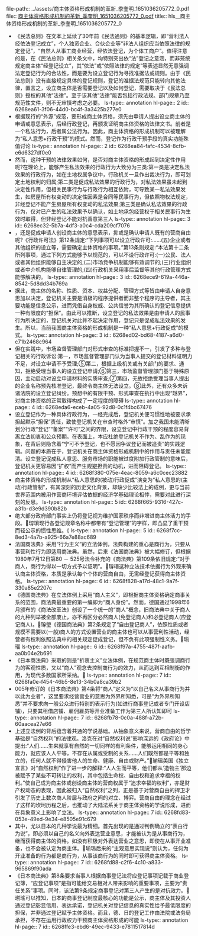 file-path:: ../assets/商主体资格形成机制的革新_季奎明_1651036205772_0.pdf
file:: [商主体资格形成机制的革新_季奎明_1651036205772_0.pdf](../assets/商主体资格形成机制的革新_季奎明_1651036205772_0.pdf)
title:: hls__商主体资格形成机制的革新_季奎明_1651036205772_0

- 《民法总则》在文本上延续了30年前《民法通则》的基本逻辑，即“营利法人经依法登记成立”，个人独资企业、合伙企业等“非法人组织应当依照法律的规定登记”，“自然人从事工商业经营，经依法登记，为个体工商户”。值得注意的是，在《民法总则》相关条文中，均特别突出依“法”登记之意涵，而非笼统规定商主体“经登记设立”，其“依法”或“依照法律的规定”等表述显然无意强调法定登记行为的合法性，而是要为设立登记行为寻找准据法或规则。由于《民法总则》没有直接规定具体的登记规则，登记的准据法规范只能转向其他法律，置言之，设立商主体是否需要登记以及如何登记，需要取决于《民法总则》授权的其他“法律”。至于该其他“法律”能否包括行政法规、部门规章乃至规范性文件，则不无审慎考虑之必要。
  ls-type:: annotation
  hl-page:: 2
  id:: 6268ea61-3f06-44d0-bc4f-3a3425b277e0
- 根据现行的“外源”规范，要形成商主体资格，须先由申请人提出设立商主体的申请或意思表示，后经行政登记，再颁发证明商主体资格的法律文书。前者是一个私法行为，后者属公法行为。因此，商主体资格的形成机制可以被理解为“私人意思+行政干预”的模式。然而，登记作为行政干预手段的真实功能殊值讨论
  ls-type:: annotation
  hl-page:: 2
  id:: 6268ea84-fafc-4534-8cfb-e6d6327df0e0
- 然而，这种干预的法律效果如何，是否对商主体资格的形成起到决定性作用呢?在理论上，能够产生私法效果的行政行为大致分为三类:第一类是决定私法效果的行政行为，如在土地权属争议中，行政机关一旦作出裁决行为，即可划定土地权利的归属;第二类是促成私法效果的行政行为，对私法效果虽未起到决定性作用，但相关民事行为与行政行为相互依附，可导致某一私法效果发生，如房屋所有权变动的决定性因素是合同等民事行为，但依照物权法规定，非经登记不能产生房屋所有权变动的私法效果;第三类是确认私法效果的行政行为，仅对已产生的私法效果予以确认，如土地承包经营权于相关民事行为生效时取得，但非经登记不能对抗善意第三人
  ls-type:: annotation
  hl-page:: 3
  id:: 6268ec32-5b7a-4df3-a0c4-cda209cf7076
- ，还是促成申请人创设商主体的意思表示，抑或是确认申请人既有的营商自由呢?《行政许可法》第12条规定:“下列事项可以设立行政许可:......(五)企业或者其他组织的设立等，需要确定主体资格的事项。”第13条则规定:“本法第十二条所列事项，通过下列方式能够予以规范的，可以不设行政许可:(一)公民、法人或者其他组织能够自主决定的;(二)市场竞争机制能够有效调节的;(三)行业组织或者中介机构能够自律管理的;(四)行政机关采用事后监督等其他行政管理方式能够解决的。
  ls-type:: annotation
  hl-page:: 3
  id:: 6268ece9-619a-446a-8542-5d8dd34b769a
- 据此，商主体的名称、性质、资本、权益分配、管理方式等皆由申请人自身意思加以决定，登记机关主要是消极的程序提供者而非整个程序的主导者，其主要功能是信息公示，进而凭借自身权威、公共信誉为其所确认的登记信息提供一种有限度的“担保”。由此可以推断，设立登记的私法效果是由申请人的民事行为所决定的，登记机关对此并不起决定作用，登记只是促成私法效果的发生。所以，当前我国商主体资格的形成机制是一种“私人意思+行政促成”的模式。
  ls-type:: annotation
  hl-page:: 3
  id:: 6268ed02-bd68-4187-a6d0-c71b2468c964
- 但在实践中，市场监督管理部门对形式审查的标准把握不一，引发了多种与登记相关的行政诉讼:第一，市场监督管理部门认为当事人提交的登记材料证明力不足，对设立申请不予受理;⑤第二，根据上级机关或有关部门的要求、通知，拒绝受理当事人的设立登记申请;⑥第三，市场监督管理部门基于特殊原因，主动启动对设立申请材料的实质审查;⑦第四，无故拒绝受理当事人提出的企业名称预先核准登记，最终令商主体无法设立。⑧此外，还有众多未诉诸法院的设立登记纠纷。预想中的有限干预、形式审查在执行中出现“越界”，对商主体资格的正常取得构成了一定程度的障碍
  ls-type:: annotation
  hl-page:: 4
  id:: 6268eda6-eceb-4a05-92d8-0c1f4bc67476
- 设立登记作为一种具体行政行为，一经完成后，登记机关便习惯性地被要求承担起默示“担保”责任，致使登记机关在审查时格外“审慎”。加之我国未能清晰划分行政“登记”“备案”“许可”之间的界限，设立登记中行政干预的程度容易背离立法初衷和公众预期。在表面上，本应杜绝登记机关不作为、乱作为的现象，在背后则隐含着“宁可不予登记，也不愿因争议登记而被追责”的实践逻辑。问题的本质在于，登记机关在商主体资格形成机制中的作用与责任未能厘清。设立登记促成私人意思、服务市场的职能被过度附加行政管制的意味后，登记机关更容易因“扩权”而产生规避担责的动机，进而阻碍登记。
  ls-type:: annotation
  hl-page:: 4
  id:: 6268f380-075e-4eac-8059-a6c0cec23882
- 商主体资格的形成机制从“私人意思的(被动)行政促成”演变为“私人意思的(主动)行政管制”，有其深刻的历史文化背景，却缺少比较法上的成例，更与当前世界范围内被用作营商环境评估依据的经济学基础理论相悖，需要对此进行深刻的反思。
  ls-type:: annotation
  hl-page:: 5
  id:: 6268f665-9316-427c-a31b-d3e9d390b82b
- 绝大部分政府部门事实上仍将登记视为维护国家秩序而非增进商主体活力的手段。瑏瑣现行各登记规章名称中都带有“登记管理”的字样，即凸显了重干预而轻公示的惯性思维。《
  ls-type:: annotation
  hl-page:: 5
  id:: 6268f7cc-8ed3-4a7b-a925-66a7e88ac689
- 法国商法典》采用“行为主义”的立法体例，法典构建的重心是商行为，只要从事营利性行为即适用商法典。虽然，后来《法国商法典》被大幅修订，但根据1980年7月12日第80 － 525号法令补充的《商法典》第109条依旧规定:“对于商人，商行为得以一切方式予以证明”。瑏瑨这种立法技术依据行为外观来确认商主体资格，本质是承认每个个体的营商自由，无需经登记获得商主体资格。
  ls-type:: annotation
  hl-page:: 6
  id:: 6268f828-a17d-48c1-9a7f-330a85e2207c
- 《德国商法典》在立法体例上采用“商人主义”，即根据商主体资格确定商事关系的范围，商法典最重要的第一编即为“商人身份”。然而，德国通过1998年6月颁布的《商法改革法》创设了一个统一的“商人”概念，旧商法典中关于商人的九种列举被全部废止，亦不再区分必然商人(免登记商人)和必登记商人(应登记商人)。瑏瑩《德国商法典》第2条规定了“自由登记商人”，依照性质或者规模不需要以(一般)商人的方式设置营业的商主体也可以从事营利性活动，经营者有权利依照法典中的相关规定促成登记，但不负有此项强制性义务。瑐瑠
  ls-type:: annotation
  hl-page:: 6
  id:: 6268f97a-4755-487f-aafb-aa0b04e2b691
- 《日本商法典》采取的则是“折衷主义”立法体例，在规范商主体时既强调商行为的客观性质，又以“商人”观念去控制商行为的效力，从而达到互相制衡的作用，为现代多数国家所采纳。
  ls-type:: annotation
  hl-page:: 7
  id:: 6268fa0e-f454-46b5-8e13-34b0a8ca39b2
- 005年修订的《日本商法典》第4条将“商人”定义为“以自己名义从事商行为并以此为业者”，这里要求经营营业的意思为外界所知悉，可是“为外界所知悉”并不要求向一般公众进行特别的表示行为(如进行商事登记或者专门开设店铺)，只要其租借店铺、雇佣雇员等开业准备工作为第三人所认知即可
  ls-type:: annotation
  hl-page:: 7
  id:: 6268fb78-0c0a-488f-a72b-60aacea27e66
- 上述立法例的背后蕴含着共通的学说基础。从抽象意义来说，营商自由的哲学基础是“自然权利”的法律观。洛克在对“自然权利说”影响深远的《政府论》中提出:“人们......生来就享有自然的一切同样的有利条件，能够运用相同的身心能力，就应该人人平等，不存在从属或受制的关系......人们既然都是平等和独立的，任何人就不得侵害他人的生命、健康、自由或财产。”瑐瑥美国《独立宣言》对“自然权利”作了进一步的解释:“人人生而平等，他们都从‘造物主’那边被赋予了某些不可转让的权利，其中包括生命权、自由权和追求幸福的权利。”使自己成为商主体或创设商主体的营商权属于“追求幸福的权利”，亦是财产权动态的表现，因此被归入“自然权利”之列，正是基于对营商自由的捍卫才引发了历史上数次商人阶层与政府之间的对立、博弈。营商自由的理念在经过了这样的坎坷历程之后，也推动了大陆法系关于商主体资格的学说形成，进而在具象意义上影响了立法。
  ls-type:: annotation
  hl-page:: 7
  id:: 6268fd83-053e-49ed-9e34-e8505e91c679
- 其中，尤以日本的几种学说最为精细。首先出现的是通过判例确立的“表白行为说”，即必须以自己的名义向外表达营业意思，才能被认为是从事商行为，继而获得商主体的资格。如没有积极对外表达营业之意思，即使在从事开业准备，也不会被认定为商主体。瑐瑦后来的“主观意思实现说”则认为，任何为开业准备的行为都是商行为，从事该商行为的同时即可获得商主体资格。
  ls-type:: annotation
  hl-page:: 7
  id:: 6268fd88-c2f6-4c10-a833-965869f90ada
- 《日本商法典》第8条要求当事人根据商事登记法将应登记事项记载于商业登记簿，“应登记事项”是指可能给交易相对人带来影响的重要事项，主要为“责任关系”事项。同时，该法第9条规定商事登记对第三人产生的是对抗效力。瑐瑤可以推知，日本的商事登记制度最核心的功能是公示，商主体及其投资人通过登记彰显信用、表达承诺，登记机关对登记信息的真实性给予最低限度的担保，并非通过登记赋予主体资格。而且，德、日的登记工作由法院或法务局承担，不存在运用行政权力干预商主体资格形成的可能
  ls-type:: annotation
  hl-page:: 7
  id:: 6268ffe3-ebd6-49ec-9433-e7811517814d